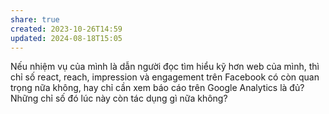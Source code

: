 ```yaml
---
share: true
created: 2023-10-26T14:59
updated: 2024-08-18T15:05
---
```



Nếu nhiệm vụ của mình là dẫn người đọc tìm hiểu kỹ hơn web của mình, thì chỉ số react, reach, impression và engagement trên Facebook có còn quan trọng nữa không, hay chỉ cần xem báo cáo trên Google Analytics là đủ? Những chỉ số đó lúc này còn tác dụng gì nữa không?
